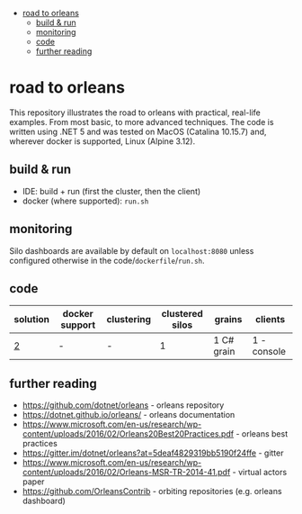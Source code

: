 - [road to orleans](#road-to-orleans)
  - [build & run](#build--run)
  - [monitoring](#monitoring)
  - [code](#code)
  - [further reading](#further-reading)

# road to orleans

This repository illustrates the road to orleans with practical, real-life examples. From most basic, to more advanced techniques. The code is written using .NET 5 and was tested on MacOS (Catalina 10.15.7) and, wherever docker is supported, Linux (Alpine 3.12).

## build & run

* IDE: build + run (first the cluster, then the client)
* docker (where supported): `run.sh`

## monitoring

Silo dashboards are available by default on `localhost:8080` unless configured otherwise in the code/`dockerfile`/`run.sh`.

## code

| solution | docker support | clustering | clustered silos | grains | clients |
| --- | --- | --- | --- | --- | --- |
| [2](2/readme.md) | - | - | 1 | 1 C# grain | 1 - console |
## further reading

* https://github.com/dotnet/orleans - orleans repository
* https://dotnet.github.io/orleans/ - orleans documentation
* https://www.microsoft.com/en-us/research/wp-content/uploads/2016/02/Orleans20Best20Practices.pdf - orleans best practices
* https://gitter.im/dotnet/orleans?at=5deaf4829319bb5190f24ffe - gitter
* https://www.microsoft.com/en-us/research/wp-content/uploads/2016/02/Orleans-MSR-TR-2014-41.pdf - virtual actors paper
* https://github.com/OrleansContrib - orbiting repositories (e.g. orleans dashboard)